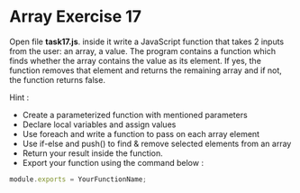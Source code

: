 # Array Exercise 17

Open file **task17.js**. inside it write a JavaScript function that takes 2 inputs from the user: an array, a value. The program contains a function which finds whether the array contains the value as its element. If yes, the function removes that element and returns the remaining array and if not, the function returns false.

Hint :

- Create a parameterized function with mentioned parameters
- Declare local variables and assign values
- Use foreach and write a function to pass on each array element
- Use if-else and push() to find & remove selected elements from an array
- Return your result inside the function.
- Export your function using the command below :

```js
module.exports = YourFunctionName;
```
